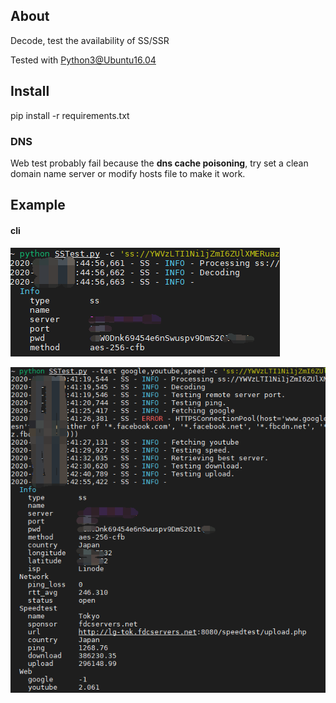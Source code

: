 ## About

Decode, test the availability of SS/SSR

Tested with Python3@Ubuntu16.04

## Install

pip install -r requirements.txt

### DNS

Web test probably fail because the **dns cache poisoning**, try set a clean domain name server or modify hosts file to make it work.

## Example

#### cli

![example1](pic/example1.png)



![example2](pic/example2.png)